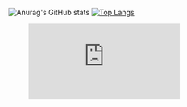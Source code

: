 ![Anurag's GitHub stats](https://github-readme-stats.vercel.app/api?username=Aimeana100&show_icons=true&theme=gradient)
[![Top Langs](https://github-readme-stats.vercel.app/api/top-langs/?username=Aimeana100&layout=compact)](https://github.com/anuraghazra/github-readme-stats)

<figure><embed src="https://wakatime.com/share/@Ana10/2b8e61b1-052c-46b7-8608-845b3a3985a9.svg"></embed></figure>
